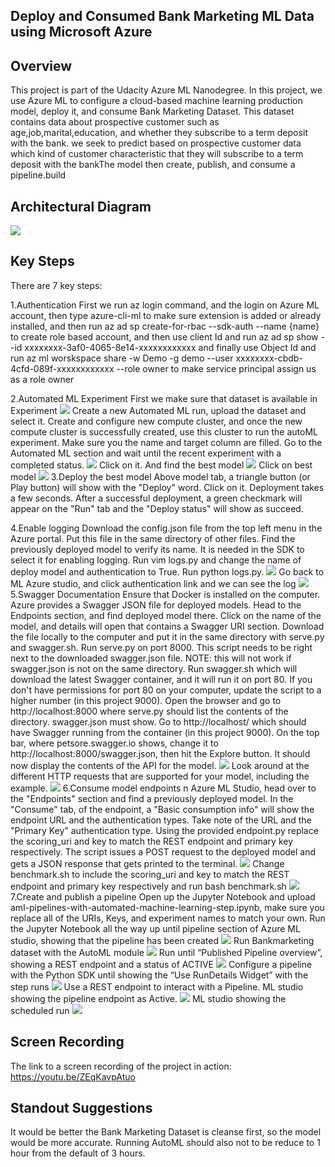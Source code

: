 ## Deploy and Consumed Bank Marketing ML Data using Microsoft Azure

## Overview
This project is part of the Udacity Azure ML Nanodegree. In this project, we use Azure ML to configure a cloud-based machine learning production model, deploy it, and consume Bank Marketing Dataset. This dataset contains data about prospective customer such as age,job,marital,education, and whether they subscribe to a term deposit with the bank. we seek to predict based on prospective customer data which kind of customer characteristic that they will subscribe to a term deposit with the bankThe model then create, publish, and consume a pipeline.build 

## Architectural Diagram 
![](architecture%20diagram.png)

## Key Steps
There are 7 key steps:

1.Authentication
First we run az login command, and the login on Azure ML account, then type azure-cli-ml to make sure extension is added or already installed, and then run az ad sp create-for-rbac --sdk-auth --name {name} to create role based account, and then use client Id and run az ad sp show --id xxxxxxxx-3af0-4065-8e14-xxxxxxxxxxxx and finally use Object Id and run az ml worskspace share -w Demo -g demo --user xxxxxxxx-cbdb-4cfd-089f-xxxxxxxxxxxx --role owner  to make service principal assign us as a role owner

2.Automated ML Experiment
First we make sure that dataset is available in Experiment
![](step%202%20-%20dataset%20is%20available.png)
Create a new Automated ML run, upload the dataset and select it. Create and configure new compute cluster, and once the new compute cluster is successfully created, use this cluster to run the autoML experiment. Make sure you the name and target column are filled. Go to the Automated ML section and wait until the recent experiment with a completed status. 
![](step%202-%20experiment%20finished.png)
Click on it. And find the best model
![](step%202%20-%20best%20model.png)
Click on best model
![](step%202-%20best%20model%20(detail).png)
3.Deploy the best model
Above model tab, a triangle button (or Play button) will show with the "Deploy" word. Click on it. Deployment takes a few seconds. After a successful deployment, a green checkmark will appear on the "Run" tab and the "Deploy status" will show as succeed.

4.Enable logging
Download the config.json file from the top left menu in the Azure portal. Put this file in the same directory of other files. Find the previously deployed model to verify its name. It is needed in the SDK to select it for enabling logging. Run vim logs.py and change the name of deploy model and authentication to True. Run python logs.py.
![](step%204%20-%20log.py%20running.png)
Go back to ML Azure studio, and click authentication link and we can see the log
![](step%204%20-%20application%20insight.png)
5.Swagger Documentation
Ensure that Docker is installed on the computer. Azure provides a Swagger JSON file for deployed models. Head to the Endpoints section, and find deployed model there. Click on the name of the model, and details will open that contains a Swagger URI section. Download the file locally to the computer and put it in the same directory with serve.py and swagger.sh. Run serve.py on port 8000. This script needs to be right next to the downloaded swagger.json file. NOTE: this will not work if swagger.json is not on the same directory. Run swagger.sh which will download the latest Swagger container, and it will run it on port 80. If you don't have permissions for port 80 on your computer, update the script to a higher number (in this project 9000). Open the browser and go to http://localhost:8000 where serve.py should list the contents of the directory. swagger.json must show. Go to http://localhost/ which should have Swagger running from the container (in this project 9000). On the top bar, where petsore.swagger.io shows, change it to http://localhost:8000/swagger.json, then hit the Explore button. It should now display the contents of the API for the model.
![](step%205%20-%20swagger%20run%20in%20local%20host.png)
Look around at the different HTTP requests that are supported for your model, including the example.
![](step%205%20-%20response%20for%20the%20model.png)
6.Consume model endpoints
n Azure ML Studio, head over to the "Endpoints" section and find a previously deployed model. In the "Consume" tab, of the endpoint, a "Basic consumption info" will show the endpoint URL and the authentication types. Take note of the URL and the "Primary Key" authentication type. Using the provided endpoint.py replace the scoring_uri and key to match the REST endpoint and primary key respectively. The script issues a POST request to the deployed model and gets a JSON response that gets printed to the terminal.
![](step%206%20-%20endpoint.png)
Change benchmark.sh to include the scoring_uri and key to match the REST endpoint and primary key respectively and run bash benchmark.sh
![](step%206%20-%20benchmark.png)
7.Create and publish a pipeline
Open up the Jupyter Notebook and upload aml-pipelines-with-automated-machine-learning-step.ipynb, make sure you replace all of the URIs, Keys, and experiment names to match your own. Run the Jupyter Notebook all the way up until pipeline section of Azure ML studio, showing that the pipeline has been created
![](step%207-%20pipeline%20has%20been%20created.png)
Run Bankmarketing dataset with the AutoML module
![](step%207%20bank%20marketing%20dataset%20with%20ml%20modul.png)
Run until “Published Pipeline overview”, showing a REST endpoint and a status of ACTIVE
![](step%207%20pipeline%20active%20and%20rest%20endpoint.png)
Configure a pipeline with the Python SDK until showing the “Use RunDetails Widget” with the step runs
![](step%207%20run%20detailed%20widget.png)
Use a REST endpoint to interact with a Pipeline. ML studio showing the pipeline endpoint as Active.
![](step%207%20ml%20studio%20pipeline%20is%20active.png)
ML studio showing the scheduled run
![](step%207%20ml%20pipeline%20is%20schedule.png)

## Screen Recording
The link to a screen recording of the project in action: https://youtu.be/ZEqKavpAtuo

## Standout Suggestions
It would be better the Bank Marketing Dataset is cleanse first, so the model would be more accurate. Running AutoML should also not to be reduce to 1 hour from the default of 3 hours.
